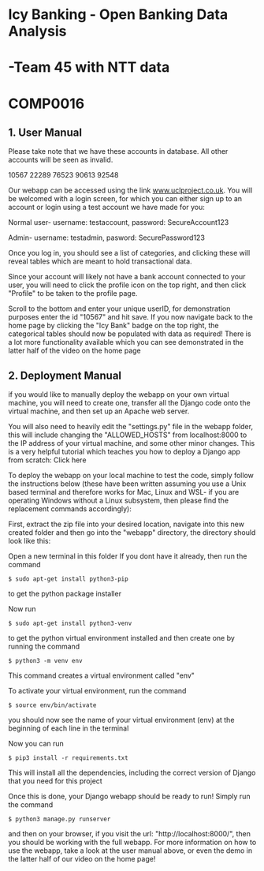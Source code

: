 # Icy Banking - Open Banking Data Analysis 
# -Team 45 with NTT data
# COMP0016


## 1. User Manual

Please take note that we have these accounts in database. All other accounts will be seen as invalid.

10567
22289
76523
90613
92548

Our webapp can be accessed using the link www.uclproject.co.uk. You will be welcomed with a login screen, for which you can either sign up to an account or login using a test account we have made for you:

Normal user- username: testaccount, password: SecureAccount123

Admin- username: testadmin, pasword: SecurePassword123

Once you log in, you should see a list of categories, and clicking these will reveal tables which are meant to hold transactional data.

Since your account will likely not have a bank account connected to your user, you will need to click the profile icon on the top right, and then click "Profile" to be taken to the profile page.

Scroll to the bottom and enter your unique userID, for demonstration purposes enter the id "10567" and hit save. If you now navigate back to the home page by clicking the "Icy Bank" badge on the top right, the categorical tables should now be populated with data as required! There is a lot more functionality available which you can see demonstrated in the latter half of the video on the home page


## 2. Deployment Manual

if you would like to manually deploy the webapp on your own virtual machine, you will need to create one, transfer all the Django code onto the virtual machine, and then set up an Apache web server.

You will also need to heavily edit the "settings.py" file in the webapp folder, this will include changing the "ALLOWED_HOSTS" from localhost:8000 to the IP address of your virtual machine, and some other minor changes. This is a very helpful tutorial which teaches you how to deploy a Django app from scratch: Click here

To deploy the webapp on your local machine to test the code, simply follow the instructions below (these have been written assuming you use a Unix based terminal and therefore works for Mac, Linux and WSL- if you are operating Windows without a Linux subsystem, then please find the replacement commands accordingly):

First, extract the zip file into your desired location, navigate into this new created folder and then go into the "webapp" directory, the directory should look like this:

Open a new terminal in this folder If you dont have it already, then run the command
```
$ sudo apt-get install python3-pip
```
to get the python package installer

Now run
```
$ sudo apt-get install python3-venv
```
to get the python virtual environment installed and then create one by running the command
```
$ python3 -m venv env
```
This command creates a virtual environment called "env"

To activate your virtual environment, run the command
```
$ source env/bin/activate
```
you should now see the name of your virtual environment (env) at the beginning of each line in the terminal

Now you can run
```
$ pip3 install -r requirements.txt
```
This will install all the dependencies, including the correct version of Django that you need for this project

Once this is done, your Django webapp should be ready to run!
Simply run the command
```
$ python3 manage.py runserver
```
and then on your browser, if you visit the url: "http://localhost:8000/", then you should be working with the full webapp. For more information on how to use the webapp, take a look at the user manual above, or even the demo in the latter half of our video on the home page!
